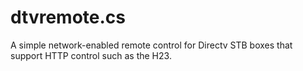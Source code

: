 # dtvremote.cs
A simple network-enabled remote control for Directv STB boxes that support HTTP control such as the H23.
